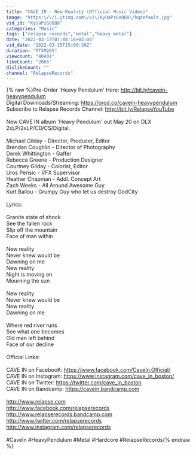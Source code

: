 ```yaml
---
title: "CAVE IN - New Reality (Official Music Video)"
image: "https:\/\/i.ytimg.com\/vi\/KyUaPzGoQQ8\/hqdefault.jpg"
vid_id: "KyUaPzGoQQ8"
categories: "Music"
tags: ["relapse records","metal","heavy metal"]
date: "2022-03-17T07:48:16+03:00"
vid_date: "2022-03-15T15:00:38Z"
duration: "PT5M26S"
viewcount: "40401"
likeCount: "2065"
dislikeCount: ""
channel: "RelapseRecords"
---
```

{% raw %}Pre-Order 'Heavy Pendulum' Here: <a rel="nofollow" target="blank" href="http://bit.ly/cavein-heavypendulum">http://bit.ly/cavein-heavypendulum</a><br />Digital Downloads/Streaming: <a rel="nofollow" target="blank" href="https://orcd.co/cavein-heavypendulum">https://orcd.co/cavein-heavypendulum</a><br />Subscribe to Relapse Records Channel: <a rel="nofollow" target="blank" href="http://bit.ly/RelapseYouTube">http://bit.ly/RelapseYouTube</a><br /><br />New CAVE IN album 'Heavy Pendulum' out May 20 on DLX 2xLP/2xLP/CD/CS/Digital.<br /><br />Michael Gilday - Director, Producer, Editor<br />Brendan Coughlin - Director of Photography <br />Derek Whittington - Gaffer<br />Rebecca Greene - Production Designer<br />Courtney Gilday - Colorist, Editor<br />Uros Perisic - VFX Supervisor<br />Heather Chapman - Addl. Concept Art<br />Zach Weeks - All Around Awesome Guy<br />Kurt Ballou - Grumpy Guy who let us destroy GodCity<br /><br />Lyrics:<br /><br />Granite state of shock<br />See the fallen rock<br />Slip off the mountain<br />Face of man within<br /><br />New reality<br />Never knew would be <br />Dawning on me<br />New reality <br />Night is moving on<br />Mourning the sun<br /><br />New reality<br />Never knew would be<br />New reality<br />Dawning on me<br /><br />Where red river runs<br />See what one becomes<br />Old man left behind<br />Face of our decline <br /><br />Official Links:<br /><br />CAVE IN on FacebooK: <a rel="nofollow" target="blank" href="https://www.facebook.com/CaveIn.Official/">https://www.facebook.com/CaveIn.Official/</a> <br />CAVE IN on Instagram: <a rel="nofollow" target="blank" href="https://www.instagram.com/cave_in_boston/">https://www.instagram.com/cave_in_boston/</a><br />CAVE IN on Twitter: <a rel="nofollow" target="blank" href="https://twitter.com/cave_in_boston">https://twitter.com/cave_in_boston</a><br />CAVE IN on Bandcamp: <a rel="nofollow" target="blank" href="https://cavein.bandcamp.com">https://cavein.bandcamp.com</a><br /><br /><a rel="nofollow" target="blank" href="http://www.relapse.com​​">http://www.relapse.com​​</a><br /><a rel="nofollow" target="blank" href="http://www.facebook.com/relapserecords​​">http://www.facebook.com/relapserecords​​</a><br /><a rel="nofollow" target="blank" href="http://www.relapserecords.bandcamp.com​​">http://www.relapserecords.bandcamp.com​​</a><br /><a rel="nofollow" target="blank" href="http://www.twitter.com/relapserecords​​">http://www.twitter.com/relapserecords​​</a><br /><a rel="nofollow" target="blank" href="http://www.instagram.com/relapserecords​">http://www.instagram.com/relapserecords​</a><br /><br />#CaveIn #HeavyPendulum #Metal #Hardcore #RelapseRecords{% endraw %}
